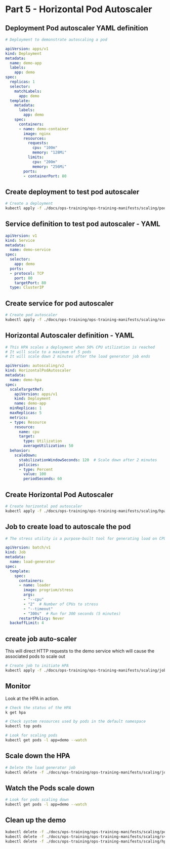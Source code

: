 # Part 5 - Horizontal Pod Autoscaler
## Deployment Pod autoscaler YAML definition
```yaml
# Deployment to demonstrate autoscaling a pod

apiVersion: apps/v1
kind: Deployment
metadata:
  name: demo-app
  labels:
    app: demo
spec:
  replicas: 1
  selector:
    matchLabels:
      app: demo
  template:
    metadata:
      labels:
        app: demo
    spec:
      containers:
      - name: demo-container
        image: nginx
        resources:
          requests:
            cpu: "100m"
            memory: "128Mi"
          limits:
            cpu: "200m"
            memory: "256Mi"
        ports:
        - containerPort: 80

```
## Create deployment to test pod autoscaler
```bash
# Create a deployment
kubectl apply -f ./docs/ops-training/ops-training-manifests/scaling/pod-ha-scaling.yaml

```
## Service definition to test pod autoscaler - YAML
```yaml
apiVersion: v1
kind: Service
metadata:
  name: demo-service
spec:
  selector:
    app: demo
  ports:
  - protocol: TCP
    port: 80
    targetPort: 80
  type: ClusterIP

```
## Create service for pod autoscaler
```bash
# Create pod autoscaler
kubectl apply -f ./docs/ops-training/ops-training-manifests/scaling/svc-ha-scaling.yaml
```

## Horizontal Autoscaler definition - YAML
```yaml
# This HPA scales a deployment when 50% CPU utilization is reached
# It will scale to a maximum of 5 pods
# It will scale down 2 minutes after the load generator job ends

apiVersion: autoscaling/v2
kind: HorizontalPodAutoscaler
metadata:
  name: demo-hpa
spec:
  scaleTargetRef:
    apiVersion: apps/v1
    kind: Deployment
    name: demo-app
  minReplicas: 1
  maxReplicas: 5
  metrics:
  - type: Resource
    resource:
      name: cpu
      target:
        type: Utilization
        averageUtilization: 50
  behavior:
    scaleDown:
      stabilizationWindowSeconds: 120  # Scale down after 2 minutes
      policies:
      - type: Percent
        value: 100
        periodSeconds: 60

```
## Create Horizontal Pod Autoscaler
```bash
# Create horizontal pod autoscaler
kubectl apply -f ./docs/ops-training/ops-training-manifests/scaling/hpa.yaml

```
## Job to create load to autoscale the pod
```yaml
# The stress utility is a purpose-built tool for generating load on CPU, memory, and other system resources.

apiVersion: batch/v1
kind: Job
metadata:
  name: load-generator
spec:
  template:
    spec:
      containers:
      - name: loader
        image: progrium/stress
        args:
        - "--cpu"
        - "2"  # Number of CPUs to stress
        - "--timeout"
        - "300s"  # Run for 300 seconds (5 minutes)
      restartPolicy: Never
  backoffLimit: 4

```

## create job auto-scaler
This will direct HTTP requests to the demo service which will cause the associated pods to scale out
```bash
# Create job to initiate HPA
kubectl apply -f ./docs/ops-training/ops-training-manifests/scaling/job-autoscaler.yaml

```
## Monitor
Look at the HPA in action.
```bash
# Check the status of the HPA
k get hpa

# Check system resources used by pods in the default namespace
kubectl top pods

# Look for scaling pods
kubectl get pods -l app=demo --watch

```

## Scale down the HPA
```bash
# Delete the load generator job
kubectl delete -f ./docs/ops-training/ops-training-manifests/scaling/job-autoscaler.yaml

```

## Watch the Pods scale down
```bash
# Look for pods scaling down
kubectl get pods -l app=demo --watch
```

## Clean up the demo
```bash
kubectl delete -f ./docs/ops-training/ops-training-manifests/scaling/pod-ha-scaling.yaml
kubectl delete -f ./docs/ops-training/ops-training-manifests/scaling/svc-ha-scaling.yaml
kubectl delete -f ./docs/ops-training/ops-training-manifests/scaling/hpa.yaml
```
